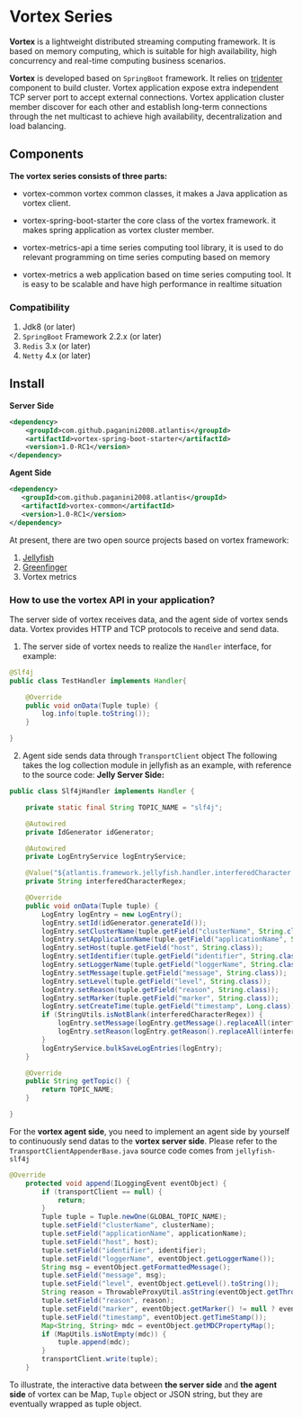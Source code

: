 # Vortex Series

**Vortex** is a lightweight distributed streaming computing framework. It is based on memory computing, which is suitable for high availability, high concurrency and real-time computing business scenarios.

**Vortex** is developed based on <code>SpringBoot</code> framework. It relies on [tridenter](https://github.com/paganini2008/tridenter-spring-boot-starter.git) component to build cluster. Vortex application expose extra independent TCP server port to accept external connections. Vortex application cluster member discover for each other and establish long-term connections through the net  multicast to achieve  high availability, decentralization and load balancing.

## Components

**The vortex series consists of three parts:**

* vortex-common
  vortex common classes, it makes a  Java application as vortex client.
  
* vortex-spring-boot-starter
  the core class of the vortex framework. it makes spring application  as vortex  cluster member.
  
* vortex-metrics-api
  a time series computing  tool library, it is used to do relevant  programming on  time series computing based on memory

* vortex-metrics
  a web application based on time series computing tool. It is easy to be scalable and have high performance in realtime situation

### Compatibility

1. Jdk8 (or later)
2. <code>SpringBoot</code> Framework 2.2.x (or later)
3. <code>Redis</code> 3.x (or later)
4. <code>Netty</code> 4.x (or later)

## Install

**Server Side**
```xml
<dependency>
	<groupId>com.github.paganini2008.atlantis</groupId>
	<artifactId>vortex-spring-boot-starter</artifactId>
	<version>1.0-RC1</version>
</dependency>
```
**Agent Side**
```xml
<dependency>
   <groupId>com.github.paganini2008.atlantis</groupId>
   <artifactId>vortex-common</artifactId>
   <version>1.0-RC1</version>
</dependency>
```

At present, there are two open source projects based on vortex framework: 
1. [Jellyfish](https://github.com/paganini2008/jellyfish.git)
2. [Greenfinger](https://github.com/paganini2008/greenfinger.git)
3. Vortex metrics

### How to use the vortex API in your application?
The server side of vortex receives data, and the agent side of vortex sends data. Vortex provides HTTP and TCP protocols to receive and send data.
1. The server side of vortex needs to realize the <code>Handler</code> interface, for example:
``` java
@Slf4j
public class TestHandler implements Handler{

    @Override
    public void onData(Tuple tuple) {
        log.info(tuple.toString());
    }

}

```
2. Agent side sends data through <code>TransportClient</code> object
The following takes the log collection module in jellyfish as an example, with reference to the source code:
**Jelly Server Side:**
``` java
public class Slf4jHandler implements Handler {

    private static final String TOPIC_NAME = "slf4j";

    @Autowired
    private IdGenerator idGenerator;

    @Autowired
    private LogEntryService logEntryService;

    @Value("${atlantis.framework.jellyfish.handler.interferedCharacter:}")
    private String interferedCharacterRegex;

    @Override
    public void onData(Tuple tuple) {
        LogEntry logEntry = new LogEntry();
        logEntry.setId(idGenerator.generateId());
        logEntry.setClusterName(tuple.getField("clusterName", String.class));
        logEntry.setApplicationName(tuple.getField("applicationName", String.class));
        logEntry.setHost(tuple.getField("host", String.class));
        logEntry.setIdentifier(tuple.getField("identifier", String.class));
        logEntry.setLoggerName(tuple.getField("loggerName", String.class));
        logEntry.setMessage(tuple.getField("message", String.class));
        logEntry.setLevel(tuple.getField("level", String.class));
        logEntry.setReason(tuple.getField("reason", String.class));
        logEntry.setMarker(tuple.getField("marker", String.class));
        logEntry.setCreateTime(tuple.getField("timestamp", Long.class));
        if (StringUtils.isNotBlank(interferedCharacterRegex)) {
            logEntry.setMessage(logEntry.getMessage().replaceAll(interferedCharacterRegex, ""));
            logEntry.setReason(logEntry.getReason().replaceAll(interferedCharacterRegex, ""));
        }
        logEntryService.bulkSaveLogEntries(logEntry);
    }

    @Override
    public String getTopic() {
        return TOPIC_NAME;
    }

}
```

For the **vortex agent side**, you need to implement an agent side by yourself to continuously send datas to the **vortex server side**. Please refer to the <code>TransportClientAppenderBase.java</code> source code comes from <code>jellyfish-slf4j</code>

``` java
@Override
    protected void append(ILoggingEvent eventObject) {
        if (transportClient == null) {
            return;
        }
        Tuple tuple = Tuple.newOne(GLOBAL_TOPIC_NAME);
        tuple.setField("clusterName", clusterName);
        tuple.setField("applicationName", applicationName);
        tuple.setField("host", host);
        tuple.setField("identifier", identifier);
        tuple.setField("loggerName", eventObject.getLoggerName());
        String msg = eventObject.getFormattedMessage();
        tuple.setField("message", msg);
        tuple.setField("level", eventObject.getLevel().toString());
        String reason = ThrowableProxyUtil.asString(eventObject.getThrowableProxy());
        tuple.setField("reason", reason);
        tuple.setField("marker", eventObject.getMarker() != null ? eventObject.getMarker().getName() : "");
        tuple.setField("timestamp", eventObject.getTimeStamp());
        Map<String, String> mdc = eventObject.getMDCPropertyMap();
        if (MapUtils.isNotEmpty(mdc)) {
            tuple.append(mdc);
        }
        transportClient.write(tuple);
    }
```
To illustrate, the interactive data between **the server side** and **the agent side** of vortex can be Map</code>, <code>Tuple</code> object or JSON string, but they are eventually wrapped as tuple object.


